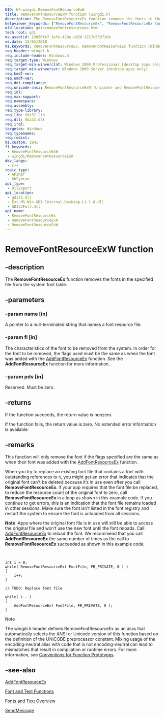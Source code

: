 ```yaml
---
UID: NF:wingdi.RemoveFontResourceExW
title: RemoveFontResourceExW function (wingdi.h)
description: The RemoveFontResourceEx function removes the fonts in the specified file from the system font table. (Unicode)
helpviewer_keywords: ["RemoveFontResourceEx", "RemoveFontResourceEx function [Windows GDI]", "RemoveFontResourceExW", "_win32_RemoveFontResourceEx", "gdi.removefontresourceex", "wingdi/RemoveFontResourceEx", "wingdi/RemoveFontResourceExW"]
old-location: gdi\removefontresourceex.htm
tech.root: gdi
ms.assetid: 18056fe7-1efe-428e-a828-3217c53371eb
ms.date: 12/05/2018
ms.keywords: RemoveFontResourceEx, RemoveFontResourceEx function [Windows GDI], RemoveFontResourceExA, RemoveFontResourceExW, _win32_RemoveFontResourceEx, gdi.removefontresourceex, wingdi/RemoveFontResourceEx, wingdi/RemoveFontResourceExA, wingdi/RemoveFontResourceExW
req.header: wingdi.h
req.include-header: Windows.h
req.target-type: Windows
req.target-min-winverclnt: Windows 2000 Professional [desktop apps only]
req.target-min-winversvr: Windows 2000 Server [desktop apps only]
req.kmdf-ver: 
req.umdf-ver: 
req.ddi-compliance: 
req.unicode-ansi: RemoveFontResourceExW (Unicode) and RemoveFontResourceExA (ANSI)
req.idl: 
req.max-support: 
req.namespace: 
req.assembly: 
req.type-library: 
req.lib: Gdi32.lib
req.dll: Gdi32.dll
req.irql: 
targetos: Windows
req.typenames: 
req.redist: 
ms.custom: 19H1
f1_keywords:
 - RemoveFontResourceExW
 - wingdi/RemoveFontResourceExW
dev_langs:
 - c++
topic_type:
 - APIRef
 - kbSyntax
api_type:
 - DllExport
api_location:
 - gdi32.dll
 - Ext-MS-Win-GDI-Internal-Desktop-L1-1-0.dll
 - GDI32Full.dll
api_name:
 - RemoveFontResourceEx
 - RemoveFontResourceExA
 - RemoveFontResourceExW
---
```


# RemoveFontResourceExW function


## -description

The <b>RemoveFontResourceEx</b> function removes the fonts in the specified file from the system font table.

## -parameters

### -param name [in]

A pointer to a null-terminated string that names a font resource file.

### -param fl [in]

The characteristics of the font to be removed from the system. In order for the font to be removed, the flags used must be the same as when the font was added with the <a href="/windows/desktop/api/wingdi/nf-wingdi-addfontresourceexa">AddFontResourceEx</a> function. See the <b>AddFontResourceEx</b> function for more information.

### -param pdv [in]

Reserved. Must be zero.

## -returns

If the function succeeds, the return value is nonzero.

If the function fails, the return value is zero. No extended error information is available.

## -remarks

This function will only remove the font if the flags specified are the same as when then font was added with the <a href="/windows/desktop/api/wingdi/nf-wingdi-addfontresourceexa">AddFontResourceEx</a> function.

When you try to replace an existing font file that contains a font with outstanding references to it, you might get an error that indicates that the original font can't be deleted because it’s in use even after you call <b>RemoveFontResourceEx</b>. If your app requires that the font file be replaced, to reduce the resource count of the original font to zero, call <b>RemoveFontResourceEx</b> in a loop as shown in this example code. If you continue to get errors, this is an indication that the font file remains loaded in other sessions. Make sure the font isn't listed in the font registry and restart the system to ensure the font is unloaded from all sessions.

<div class="alert"><b>Note</b>  Apps where the original font file is in use will still be able to access the original file and won't use the new font until the font reloads. Call <a href="/windows/desktop/api/wingdi/nf-wingdi-addfontresourceexa">AddFontResourceEx</a> to reload the font.  We recommend that you call <b>AddFontResourceEx</b> the same number of times as the call to <b>RemoveFontResourceEx</b> succeeded as shown in this example code.</div>
<div> </div>

``` syntax

int i = 0;
while( RemoveFontResourceEx( FontFile, FR_PRIVATE, 0 ) )
{
    i++;
}

// TODO: Replace font file

while( i-- )
{
    AddFontResourceEx( FontFile, FR_PRIVATE, 0 );
}

```





> [!NOTE]
> The wingdi.h header defines RemoveFontResourceEx as an alias that automatically selects the ANSI or Unicode version of this function based on the definition of the UNICODE preprocessor constant. Mixing usage of the encoding-neutral alias with code that is not encoding-neutral can lead to mismatches that result in compilation or runtime errors. For more information, see [Conventions for Function Prototypes](/windows/win32/intl/conventions-for-function-prototypes).

## -see-also

<a href="/windows/desktop/api/wingdi/nf-wingdi-addfontresourceexa">AddFontResourceEx</a>



<a href="/windows/desktop/gdi/font-and-text-functions">Font and Text Functions</a>



<a href="/windows/desktop/gdi/fonts-and-text">Fonts and Text Overview</a>



<a href="/previous-versions/windows/desktop/oe/oe-ihttpmailtransport-sendmessage">SendMessage</a>
